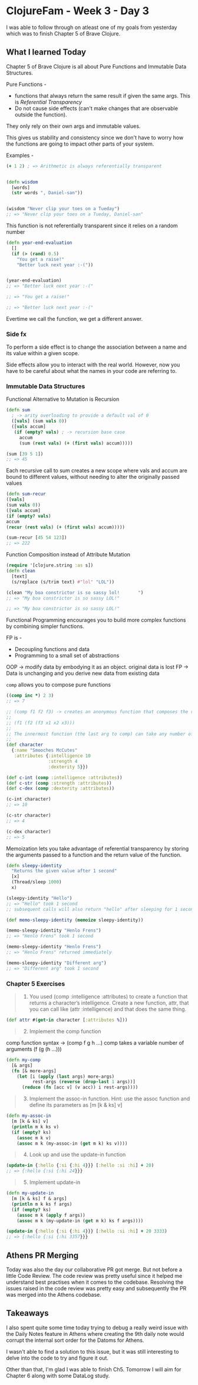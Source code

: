 # ClojureFam - Week 3 - Day 3

I was able to follow through on atleast one of my goals from yesterday which was to finish Chapter 5 of Brave Clojure.

## What I learned Today

Chapter 5 of Brave Clojure is all about Pure Functions and Immutable Data Structures.

Pure Functions -

- functions that always return the same result if given the same args. This is _Referential Transparency_
- Do not cause side effects (can't make changes that are observable outside the function).

They only rely on their own args and immutable values.

This gives us stability and consistency since we don't have to worry how the functions are going to impact other parts of your system.

Examples -

```clojure
(+ 1 2) ; => Arithmetic is always referentially transparent


(defn wisdom
  [words]
  (str words ", Daniel-san"))


(wisdom "Never clip your toes on a Tueday")
;; => "Never clip your toes on a Tueday, Daniel-san"

```

This function is not referentially transparent since it relies on a random number

```clojure
(defn year-end-evaluation
  []
  (if (> (rand) 0.5)
    "You get a raise!"
    "Better luck next year :-("))


(year-end-evaluation)
;; => "Better luck next year :-("

;; => "You get a raise!"

;; => "Better luck next year :-("
```

Evertime we call the function, we get a different answer.

### Side fx

To perform a side effect is to change the association between a name and its value within a given scope.

Side effects allow you to interact with the real world. However, now you have to be careful about what the names in your code are referring to.

### Immutable Data Structures

Functional Alternative to Mutation is Recursion

```clojure
(defn sum
  ; -> arity overloading to provide a default val of 0
  ([vals] (sum vals 0))
  ([vals accum]
   (if (empty? vals) ; -> recursion base case
     accum
     (sum (rest vals) (+ (first vals) accum)))))

(sum [39 5 1])
;; => 45
```

Each recursive call to sum creates a new scope where vals and accum are bound to different values, without needing to alter the originally passed values

```clojure
(defn sum-recur
([vals]
(sum vals 0))
([vals accum]
(if (empty? vals)
accum
(recur (rest vals) (+ (first vals) accum)))))

(sum-recur [45 54 123])
;; => 222
```

Function Composition instead of Attribute Mutation

```clojure
(require '[clojure.string :as s])
(defn clean
  [text]
  (s/replace (s/trim text) #"lol" "LOL"))

(clean "My boa constrictor is so sassy lol!       ")
;; => "My boa constrictor is so sassy LOL!"

;; => "My boa constrictor is so sassy LOL!"
```

Functional Programming encourages you to build more complex functions by combining simpler functions.

FP is -

- Decoupling functions and data
- Programming to a small set of abstractions

OOP -> modify data by embodying it as an object. original data is lost
FP -> Data is unchanging and you derive new data from existing data

`comp` allows you to compose pure functions

```clojure
((comp inc *) 2 3)
;; => 7

;; (comp f1 f2 f3) -> creates an anonymous function that composes the results of the args passed to it
;;
;; (f1 (f2 (f3 x1 x2 x3)))
;;
;; The innermost function (the last arg to comp) can take any number of args, but each of the successive functions must be able to take only one arg
;;
(def character
  {:name "Smooches McCutes"
   :attributes {:intelligence 10
                :strength 4
                :dexterity 5}})

(def c-int (comp :intelligence :attributes))
(def c-str (comp :strength :attributes))
(def c-dex (comp :dexterity :attributes))

(c-int character)
;; => 10

(c-str character)
;; => 4

(c-dex character)
;; => 5
```

Memoization lets you take advantage of referential transparency by storing the arguments passed to a function and the return value of the function.

```clojure
(defn sleepy-identity
  "Returns the given value after 1 second"
  [x]
  (Thread/sleep 1000)
  x)

(sleepy-identity "Hello")
;; => "Hello" took 1 second
;; subsequent calls will also return "hello" after sleeping for 1 second

(def memo-sleepy-identity (memoize sleepy-identity))

(memo-sleepy-identity "Henlo Frens")
;; => "Henlo Frens" took 1 second

(memo-sleepy-identity "Henlo Frens")
;; => "Henlo Frens" returned immediately

(memo-sleepy-identity "Different arg")
;; => "Different arg" took 1 second
```

### Chapter 5 Exercises

> 1. You used (comp :intelligence :attributes) to create a function that returns a character’s intelligence. Create a new function, attr, that you can call like (attr :intelligence) and that does the same thing.

```clojure
(def attr #(get-in character [:attributes %]))
```

> 2. Implement the comp function

comp function syntax -> (comp f g h ...)
comp takes a variable number of arguments
(f (g (h ...)))

```clojure
(defn my-comp
  [& args]
  (fn [& more-args]
    (let [i (apply (last args) more-args)
          rest-args (reverse (drop-last 1 args))]
      (reduce (fn [acc v] (v acc)) i rest-args))))
```

> 3. Implement the assoc-in function. Hint: use the assoc function and define its parameters as [m [k & ks] v]

```clojure
(defn my-assoc-in
  [m [k & ks] v]
  (println m k ks v)
  (if (empty? ks)
    (assoc m k v)
    (assoc m k (my-assoc-in (get m k) ks v))))
```

> 4. Look up and use the update-in function

```clojure
(update-in {:hello {:si {:hi 4}}} [:hello :si :hi] + 20)
;; => {:hello {:si {:hi 24}}}
```

> 5. Implement update-in

```clojure
(defn my-update-in
  [m [k & ks] f & args]
  (println m k ks f args)
  (if (empty? ks)
    (assoc m k (apply f args))
    (assoc m k (my-update-in (get m k) ks f args))))

(update-in {:hello {:si {:hi 4}}} [:hello :si :hi] + 20 3333)
;; => {:hello {:si {:hi 3357}}}
```

## Athens PR Merging

Today was also the day our collaborative PR got merge. But not before a little Code Review. The code review was pretty useful since it helped me understand best practises when it comes to the codebase. Resolving the issues raised in the code review was pretty easy and subsequently the PR was merged into the Athens codebase.

## Takeaways

I also spent quite some time today trying to debug a really weird issue with the Daily Notes feature in Athens where creating the 9th daily note would corrupt the internal sort order for the Datoms for Athens.

I wasn't able to find a solution to this issue, but it was still interesting to delve into the code to try and figure it out.

Other than that, I'm glad I was able to finish Ch5. Tomorrow I will aim for Chapter 6 along with some DataLog study.
